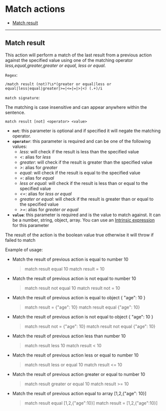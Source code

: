 # Match actions

- [Match result](#match-result)


---

## Match result

This action will perform a match of the last result from a previous action against the specified value using one of the matching operator *less,equal,greater,greater or equal, less or equal*.

`Regex`:

```shell
/match result (not)?\s*(greater or equal|less or equal|less|equal|greater|>=|<=|=|>|<) (.+)/i
```

`match signature`:

The matching is case insensitive and can appear anywhere within the sentence.

```shell
match result [not] <operator> <value>
```

- **`not`**: this parameter is optional and if specified it will negate the matching operator.
- **`operator`**: this parameter is required and can be one of the following values:
    - *less*: will check if the result is less than the specified value
    - *<*: alias for *less*
    - *greater*: will check if the result is greater than the specified value
    - *>*: alias for *greater*
    - *equal*: will check if the result is equal to the specified value
    - *=*: alias for *equal*
    - *less or equal*: will check if the result is less than or equal to the specified value
    - *<=*: alias for *less or equal*
    - *greater or equal*: will check if the result is greater than or equal to the specified value
    - *>=*: alias for *greater or equal*
- **`value`**: this parameter is required and is the value to match against. It can be a number, string, object, array. You can use an [Intrinsic expression](intrinsic_expression.md) for this parameter

The result of the action is the boolean value true otherwise it will throw if failed to match

Example of usage:

- Match the result of previous action is equal to number 10

    > match result equal 10
    > match result = 10

- Match the result of previous action is not equal to number 10

    > match result not equal 10
    > match result not = 10

- Match the result of previous action is equal to object { "age": 10 }

    > match result = {"age": 10}
    > match result equal {"age": 10}

- Match the result of previous action is not equal to object { "age": 10 }

    > match result not = {"age": 10}
    > match result not equal {"age": 10}

- Match the result of previous action less than number 10

    > match result less 10
    > match result < 10

- Match the result of previous action less or equal to number 10

    > match result less or equal 10
    > match result <= 10

- Match the result of previous action greater or equal to number 10

    > match result greater or equal 10
    > match result >= 10

- Match the result of previous action equal to array [1,2,{"age": 10}]

    > match result equal [1,2,{"age":10}]
    > match result = [1,2,{"age":10}]